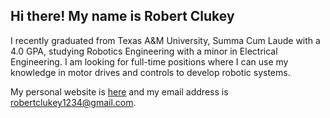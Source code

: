 ## Hi there! My name is Robert Clukey

I recently graduated from Texas A&M University, Summa Cum Laude with a 4.0 GPA, studying Robotics Engineering with a minor in Electrical Engineering.
I am looking for full-time positions where I can use my knowledge in motor drives and controls to develop robotic systems.

My personal website is [here](https://people.tamu.edu/~rdc890444) and my email address is robertclukey1234@gmail.com.

<!--
**RClukey/RClukey** is a ✨ _special_ ✨ repository because its `README.md` (this file) appears on your GitHub profile.

Here are some ideas to get you started:

- 🔭 I’m currently working on ...
- 🌱 I’m currently learning ...
- 👯 I’m looking to collaborate on ...
- 🤔 I’m looking for help with ...
- 💬 Ask me about ...
- 📫 How to reach me: ...
- 😄 Pronouns: ...
- ⚡ Fun fact: ...
-->
